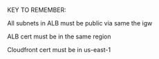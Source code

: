 KEY TO REMEMBER:

All subnets in ALB must be public via same the igw

ALB cert must be in the same region

Cloudfront cert must be in us-east-1
